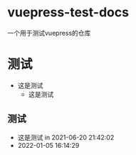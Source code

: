 # vuepress-test-docs
一个用于测试vuepress的仓库
# 测试
- 这是测试
    - 这是测试
## 测试
 - 这是测试 in 2021-06-20 21:42:02
 - 2022-01-05 16:14:29
